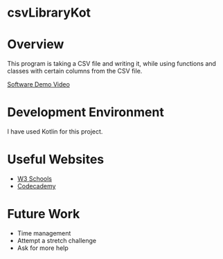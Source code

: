 # csvLibraryKot
# Overview
This program is taking a CSV file and writing it, while using functions and 
classes with certain columns from the CSV file.


[Software Demo Video](https://www.youtube.com/watch?v=53mX4lSaArk&t=2s)

# Development Environment
I have used Kotlin for this project.


# Useful Websites
* [W3 Schools](https://www.w3schools.com/kotlin/index.php)
* [Codecademy](https://www.codecademy.com/learn)

# Future Work

* Time management
* Attempt a stretch challenge
* Ask for more help
